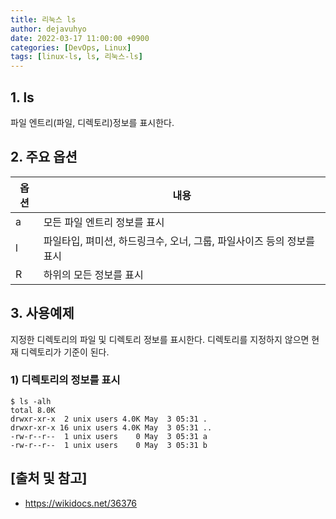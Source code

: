 ```yaml
---
title: 리눅스 ls
author: dejavuhyo
date: 2022-03-17 11:00:00 +0900
categories: [DevOps, Linux]
tags: [linux-ls, ls, 리눅스-ls]
---
```


## 1. ls
파일 엔트리(파일, 디렉토리)정보를 표시한다.

## 2. 주요 옵션

| 옵션 | 내용 |
|-----|-----|
| a | 모든 파일 엔트리 정보를 표시 |
| l | 파일타입, 펴미션, 하드링크수, 오너, 그룹, 파일사이즈 등의 정보를 표시 |
| R | 하위의 모든 정보를 표시 |

## 3. 사용예제
지정한 디렉토리의 파일 및 디렉토리 정보를 표시한다. 디렉토리를 지정하지 않으면 현재 디렉토리가 기준이 된다.

### 1) 디렉토리의 정보를 표시

```shell
$ ls -alh
total 8.0K
drwxr-xr-x  2 unix users 4.0K May  3 05:31 .
drwxr-xr-x 16 unix users 4.0K May  3 05:31 ..
-rw-r--r--  1 unix users    0 May  3 05:31 a
-rw-r--r--  1 unix users    0 May  3 05:31 b
```

## [출처 및 참고]
* <https://wikidocs.net/36376>
